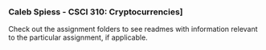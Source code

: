 ### Caleb Spiess - CSCI 310: Cryptocurrencies]

Check out the assignment folders to see readmes with information relevant to the particular assignment, if applicable. 